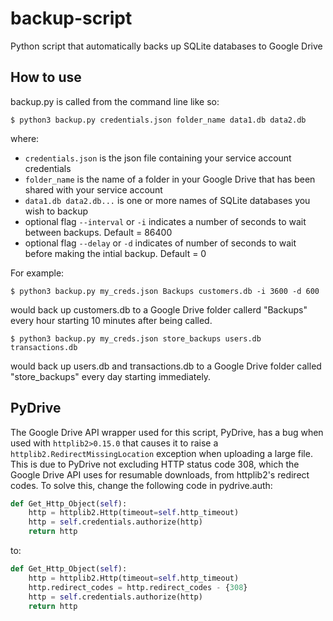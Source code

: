 # backup-script
Python script that automatically backs up SQLite databases to Google Drive

## How to use
backup.py is called from the command line like so:

```$ python3 backup.py credentials.json folder_name data1.db data2.db``` 

where: 
- `credentials.json` is the json file containing your service account credentials
- `folder_name` is the name of a folder in your Google Drive that has been shared with your service account
- `data1.db data2.db...` is one or more names of SQLite databases you wish to backup
- optional flag `--interval` or `-i` indicates a number of seconds to wait between backups. Default = 86400
- optional flag `--delay` or `-d` indicates of number of seconds to wait before making the intial backup. Default = 0

For example:

```$ python3 backup.py my_creds.json Backups customers.db -i 3600 -d 600```

would back up customers.db to a Google Drive folder callerd "Backups" every hour starting 10 minutes after being called.

```$ python3 backup.py my_creds.json store_backups users.db transactions.db```

would back up users.db and transactions.db to a Google Drive folder called "store_backups" every day starting immediately.

## PyDrive
The Google Drive API wrapper used for this script, PyDrive, has a bug when used with `httplib2>0.15.0` that causes it to raise a `httplib2.RedirectMissingLocation` exception when uploading a large file. This is due to PyDrive not excluding HTTP status code 308, which the Google Drive API uses for resumable downloads, from httplib2's redirect codes. To solve this, change the following code in pydrive.auth:
```python
def Get_Http_Object(self):
    http = httplib2.Http(timeout=self.http_timeout)
    http = self.credentials.authorize(http)
    return http
```
to:
```python
def Get_Http_Object(self):
    http = httplib2.Http(timeout=self.http_timeout)
    http.redirect_codes = http.redirect_codes - {308}
    http = self.credentials.authorize(http)
    return http
```
